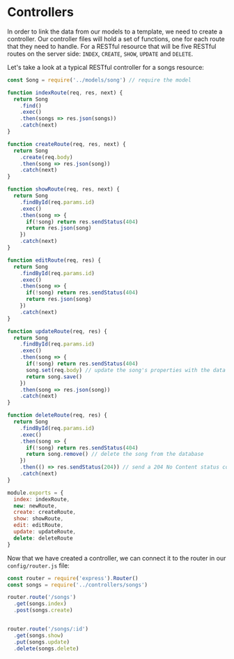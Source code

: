 # Controllers

In order to link the data from our models to a template, we need to create a controller. Our controller files will hold a set of functions, one for each route that they need to handle. For a RESTful resource that will be five RESTful routes on the server side: `INDEX`, `CREATE`, `SHOW`, `UPDATE` and `DELETE`.

Let's take a look at a typical RESTful controller for a songs resource:

```js
const Song = require('../models/song') // require the model

function indexRoute(req, res, next) {
  return Song
    .find()
    .exec()
    .then(songs => res.json(songs))
    .catch(next)
}

function createRoute(req, res, next) {
  return Song
    .create(req.body)
    .then(song => res.json(song))
    .catch(next)
}

function showRoute(req, res, next) {
  return Song
    .findById(req.params.id)
    .exec()
    .then(song => {
      if(!song) return res.sendStatus(404)
      return res.json(song)
    })
    .catch(next)
}

function editRoute(req, res) {
  return Song
    .findById(req.params.id)
    .exec()
    .then(song => {
      if(!song) return res.sendStatus(404)
      return res.json(song)
    })
    .catch(next)
}

function updateRoute(req, res) {
  return Song
    .findById(req.params.id)
    .exec()
    .then(song => {
      if(!song) return res.sendStatus(404)
      song.set(req.body) // update the song's properties with the data from the request
      return song.save()
    })
    .then(song => res.json(song))
    .catch(next)
}

function deleteRoute(req, res) {
  return Song
    .findById(req.params.id)
    .exec()
    .then(song => {
      if(!song) return res.sendStatus(404)
      return song.remove() // delete the song from the database
    })
    .then(() => res.sendStatus(204)) // send a 204 No Content status code
    .catch(next)
}

module.exports = {
  index: indexRoute,
  new: newRoute,
  create: createRoute,
  show: showRoute,
  edit: editRoute,
  update: updateRoute,
  delete: deleteRoute
}
```

Now that we have created a controller, we can connect it to the router in our `config/router.js` file:

```js
const router = require('express').Router()
const songs = require('../controllers/songs')

router.route('/songs')
  .get(songs.index)
  .post(songs.create)


router.route('/songs/:id')
  .get(songs.show)
  .put(songs.update)
  .delete(songs.delete)
```
